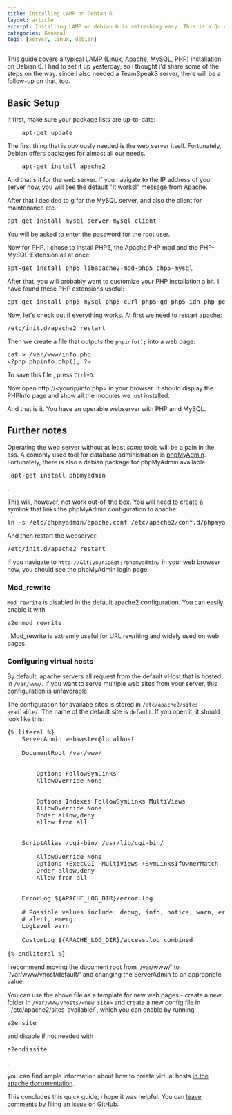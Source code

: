 ```yaml
---
title: Installing LAMP on Debian 6
layout: article
excerpt: Installing LAMP on debian 6 is refreshing easy. This is a Quick How-To Guide through a standard LAMP installation on Debian 6.
categories: General
tags: [server, linux, debian]
---
```


This guide covers a typical LAMP (Linux, Apache, MySQL, PHP) installation on Debian 6. I had to set it up yesterday, so i thought i'd share some of the steps on the way. since i also needed a TeamSpeak3 server, there will be a follow-up
on that, too.

Basic Setup
----------------

It first, make sure your package lists are up-to-date:
<pre>
    apt-get update
</pre>

The first thing that is obviously needed is the web server itself. Fortunately, Debian offers packages for almost all our needs.

<pre>
    apt-get install apache2
</pre>

And that's it for the web server. If you navigate to the IP address of your server now, you will see the default "It works!" message from Apache.

After that i decided to g for the MySQL server, and also the client for maintenance etc.:
<pre>apt-get install mysql-server mysql-client</pre>
You will be asked to enter the password for the root user. 

Now for PHP. I chose to install PHP5, the Apache PHP mod and the PHP-MySQL-Extension all at once:
<pre>apt-get install php5 libapache2-mod-php5 php5-mysql</pre>

After that, you will probably want to customize your PHP installation a bit. I have found these PHP extensions useful:

<pre>apt-get install php5-mysql php5-curl php5-gd php5-idn php-pear php5-imagick php5-imap php5-mcrypt php5-memcache php5-ming php5-ps php5-pspell php5-recode php5-snmp php5-sqlite php5-tidy php5-xmlrpc php5-xsl</pre>

Now, let's check out if everything works. At first we need to restart apache:
<pre>/etc/init.d/apache2 restart</pre>

Then we create a file that outputs the `phpinfo();` into a web page:
<pre>cat > /var/www/info.php
&lt;?php phpinfo.php(); ?&gt;</pre>
To save this file , press `Ctrl+D`.

Now open http://&lt;yourip/info.php&gt; in your browser. It should display the PHPInfo page and show all the modules we just installed.


And that is it. You have an operable webserver with PHP amd MySQL.


Further notes
--------------

Operating the web server without at least *some* tools will be a pain in the ass. A comonly used tool for database administration is [phpMyAdmin](http://www.phpmyadmin.net/home_page/index.php). Fortunately, there is also a debian package for phpMyAdmin available:
<pre> apt-get install phpmyadmin </pre>.
This will, however, not work out-of-the box. You will need to create a symlink that links the phpMyAdmin configuration to apache:
<pre>ln -s /etc/phpmyadmin/apache.conf /etc/apache2/conf.d/phpmyadmin</pre>

And then restart the webserver:
<pre>/etc/init.d/apache2 restart</pre>

If you navigate to `http://&lt;yourip&gt;/phpmyadmin/` in your web browser now, you should see the phpMyAdmin login page.

### Mod_rewrite

`Mod_rewrite` is disabled in the default apache2 configuration. You can easily enable it with <pre>a2enmod rewrite</pre>. Mod_rewrite is extremly useful for URL rewriting and widely used on web pages.

### Configuring virtual hosts

By default, apache servers all request from the default vHost that is hosted in `/var/www/`. If you want to serve multiple web sites from your server, this configuration is unfavorable. 

The configuration for availabe sites is stored in `/etc/apache2/sites-available/`. The name of the default site is `default`. If you open it, it should look like this:
<pre>{% literal %}<VirtualHost *:80>
	ServerAdmin webmaster@localhost

	DocumentRoot /var/www/
	
	<Directory />
		Options FollowSymLinks
		AllowOverride None		
	</Directory>
	<Directory /var/www/>
		Options Indexes FollowSymLinks MultiViews
		AllowOverride None
		Order allow,deny
		allow from all		
	</Directory>

	ScriptAlias /cgi-bin/ /usr/lib/cgi-bin/
	<Directory "/usr/lib/cgi-bin">
		AllowOverride None
		Options +ExecCGI -MultiViews +SymLinksIfOwnerMatch
		Order allow,deny
		Allow from all
	</Directory>

	ErrorLog ${APACHE_LOG_DIR}/error.log

	# Possible values include: debug, info, notice, warn, error, crit,
	# alert, emerg.
	LogLevel warn

	CustomLog ${APACHE_LOG_DIR}/access.log combined
</VirtualHost>
{% endliteral %}
</pre>

I recommend moving the document root from '/var/www/' to '/var/www/vhost/default/' and changing the ServerAdmin to an appropriate value.

You can use the above file as a template for new web pages - create a new folder in `/var/www/vhosts/<new site>` and create a new config file in ``/etc/apache2/sites-available/<new site>`, which you can enable by running
<pre>a2ensite <new site></pre> and disable if not needed with <pre>a2endissite <new site></pre>.

you can find ample information about how to create virtual hosts [in the apache documentation](http://httpd.apache.org/docs/2.2/en/vhosts/).

This concludes this quick guide, i hope it was helpful. You can [leave comments by filing an issue on GitHub](https://github.com/NetzwergX/netzwergx.github.com/issues).








